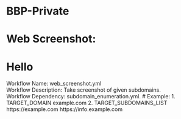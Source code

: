 # BBP-Private

# Web Screenshot:
   <h1>Hello</h1>
   Workflow Name: web_screenshot.yml</br>
   Workflow Description: Take screenshot of given subdomains.</br>
   Workflow Dependency: subdomain_enumeration.yml.
   # Example:
      1. TARGET_DOMAIN 
           example.com
      2. TARGET_SUBDOMAINS_LIST
           https://example.com
           https://info.example.com
           
           

 
